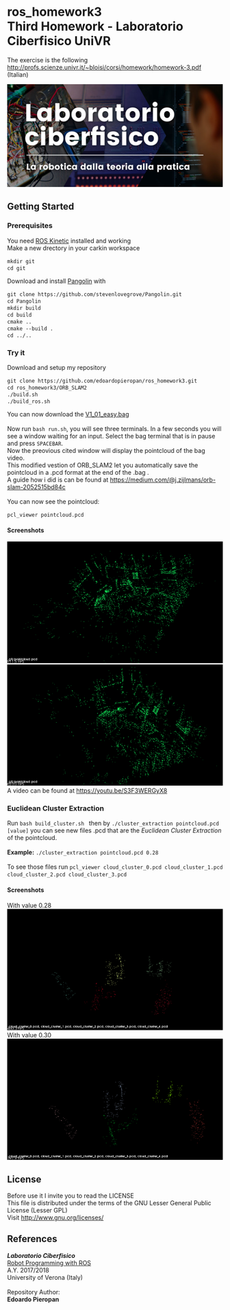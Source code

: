 # ros_homework3 <br >Third Homework - Laboratorio Ciberfisico UniVR

The exercise is the following <http://profs.scienze.univr.it/~bloisi/corsi/homework/homework-3.pdf> (Italian)

![laboratorio ciberfisico](images/cyberphysical-lab.jpg)

## Getting Started

### Prerequisites

You need [ROS Kinetic](http://wiki.ros.org/kinetic/Installation) installed and working <br >
Make a new drectory in your carkin workspace<br>
```
mkdir git
cd git
```
Download and install [Pangolin](https://github.com/stevenlovegrove/Pangolin) with <br> 
```
git clone https://github.com/stevenlovegrove/Pangolin.git
cd Pangolin
mkdir build
cd build
cmake ..
cmake --build .
cd ../..
```

### Try it
Download and setup my repository <br>
```
git clone https://github.com/edoardopieropan/ros_homework3.git
cd ros_homework3/ORB_SLAM2
./build.sh
./build_ros.sh
```
You can now download the [V1_01_easy.bag](http://robotics.ethz.ch/~asl-datasets/ijrr_euroc_mav_dataset/vicon_room1/V1_01_easy/V1_01_easy.bag)<br><br>
Now run `bash run.sh`, you will see three terminals. In a few seconds you will see a window waiting for an input. Select the bag terminal that is in pause and press `SPACEBAR`. <br>Now the preovious cited window will display the pointcloud of the bag video.<br>
This modified vestion of ORB_SLAM2 let you automatically save the pointcloud in a .pcd format at the end of the .bag .<br>
A guide how i did is can be found at <https://medium.com/@j.zijlmans/orb-slam-2052515bd84c><br><br>
You can now see the pointcloud:
```
pcl_viewer pointcloud.pcd
```
#### Screenshots
![screenshot3](images/p1.png)<br>
![screenshot4](images/p2.png)<br>
A video can be found at <https://youtu.be/S3F3WERGyX8>
### Euclidean Cluster Extraction
Run `bash build_cluster.sh ` then by `./cluster_extraction pointcloud.pcd [value]` you can see new files .pcd that are the *Euclidean Cluster Extraction* of the pointcloud.<br><br>
**Example:** `./cluster_extraction pointcloud.pcd 0.28` <br><br>
To see those files run `pcl_viewer cloud_cluster_0.pcd cloud_cluster_1.pcd cloud_cluster_2.pcd cloud_cluster_3.pcd`
#### Screenshots
With value 0.28<br>
![screenshot1](images/c1.png)<br>
With value 0.30<br>
![screenshot2](images/c2.png)<br>

## License
Before use it I invite you to read the LICENSE <br >
This file is distributed under the terms of the GNU Lesser General Public License (Lesser GPL) <br >
Visit <http://www.gnu.org/licenses/> <br >

## References

***Laboratorio Ciberfisico*** <br >
[Robot Programming with ROS](http://profs.scienze.univr.it/%7Ebloisi/corsi/ciberfisico.html) <br >
A.Y. 2017/2018 <br >
University of Verona (Italy) <br > <br >
Repository Author: <br >
**Edoardo Pieropan**

